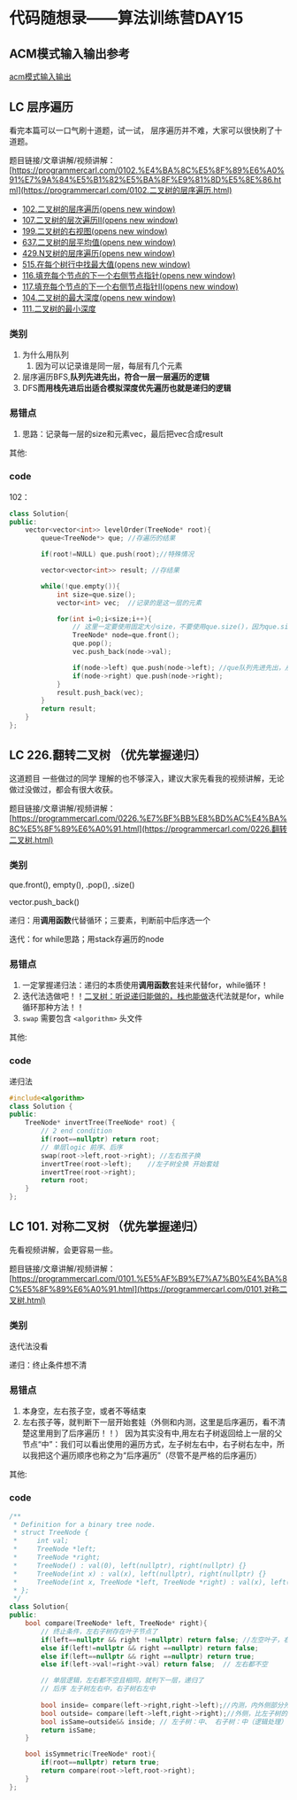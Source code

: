 # 代码随想录——算法训练营DAY15
## ACM模式输入输出参考
[acm模式输入输出](https://blog.csdn.net/qq_46046431/article/details/129266738?ops_request_misc=%257B%2522request%255Fid%2522%253A%2522170488815716800197032506%2522%252C%2522scm%2522%253A%252220140713.130102334.pc%255Fall.%2522%257D&request_id=170488815716800197032506&biz_id=0&utm_medium=distribute.pc_search_result.none-task-blog-2~all~first_rank_ecpm_v1~rank_v31_ecpm-2-129266738-null-null.142%5Ev99%5Epc_search_result_base6&utm_term=acm%E6%A8%A1%E5%BC%8F%E8%AF%BB%E5%85%A5vector&spm=1018.2226.3001.4187)
## LC 层序遍历 

看完本篇可以一口气刷十道题，试一试， 层序遍历并不难，大家可以很快刷了十道题。

题目链接/文章讲解/视频讲解：[https://programmercarl.com/0102.%E4%BA%8C%E5%8F%89%E6%A0%91%E7%9A%84%E5%B1%82%E5%BA%8F%E9%81%8D%E5%8E%86.html](https://programmercarl.com/0102.二叉树的层序遍历.html)

- [102.二叉树的层序遍历(opens new window)](https://leetcode.cn/problems/binary-tree-level-order-traversal/)
- [107.二叉树的层次遍历II(opens new window)](https://leetcode.cn/problems/binary-tree-level-order-traversal-ii/)
- [199.二叉树的右视图(opens new window)](https://leetcode.cn/problems/binary-tree-right-side-view/)
- [637.二叉树的层平均值(opens new window)](https://leetcode.cn/problems/average-of-levels-in-binary-tree/)
- [429.N叉树的层序遍历(opens new window)](https://leetcode.cn/problems/n-ary-tree-level-order-traversal/)
- [515.在每个树行中找最大值(opens new window)](https://leetcode.cn/problems/find-largest-value-in-each-tree-row/)
- [116.填充每个节点的下一个右侧节点指针(opens new window)](https://leetcode.cn/problems/populating-next-right-pointers-in-each-node/)
- [117.填充每个节点的下一个右侧节点指针II(opens new window)](https://leetcode.cn/problems/populating-next-right-pointers-in-each-node-ii/)
- [104.二叉树的最大深度(opens new window)](https://leetcode.cn/problems/maximum-depth-of-binary-tree/)
- [111.二叉树的最小深度](https://leetcode.cn/problems/minimum-depth-of-binary-tree/)

### 类别

1. 为什么用队列
   1. 因为可以记录谁是同一层，每层有几个元素
2. 层序遍历BFS,**队列先进先出，符合一层一层遍历的逻辑**
3. DFS**而用栈先进后出适合模拟深度优先遍历也就是递归的逻辑**

### 易错点

1. 思路：记录每一层的size和元素vec，最后把vec合成result

其他:

### code

102：

```cpp
class Solution{
public:
    vector<vector<int>> levelOrder(TreeNode* root){
        queue<TreeNode*> que; //存遍历的结果

        if(root!=NULL) que.push(root);//特殊情况

        vector<vector<int>> result; //存结果

        while(!que.empty()){
            int size=que.size();
            vector<int> vec;  //记录的是这一层的元素

            for(int i=0;i<size;i++){
                // 这里一定要使用固定大小size，不要使用que.size()，因为que.size是不断变化的
                TreeNode* node=que.front(); 
                que.pop();
                vec.push_back(node->val);

                if(node->left) que.push(node->left); //que队列先进先出，从左到右
                if(node->right) que.push(node->right);
            }
            result.push_back(vec);
        }
        return result;
    }
};
```



## LC 226.翻转二叉树 （优先掌握递归） 

这道题目 一些做过的同学 理解的也不够深入，建议大家先看我的视频讲解，无论做过没做过，都会有很大收获。

题目链接/文章讲解/视频讲解：[https://programmercarl.com/0226.%E7%BF%BB%E8%BD%AC%E4%BA%8C%E5%8F%89%E6%A0%91.html](https://programmercarl.com/0226.翻转二叉树.html) 

### 类别

que.front(), empty(), .pop(), .size()

vector.push_back()

递归：用**调用函数**代替循环；三要素，判断前中后序选一个

迭代：for while思路；用stack存遍历的node

### 易错点

1. 一定掌握递归法：递归的本质使用**调用函数**套娃来代替for，while循环！
2. 迭代法选做吧！！[二叉树：听说递归能做的，栈也能做](https://programmercarl.com/二叉树的迭代遍历.html)迭代法就是for，while循环那种方法！！ 
3. `swap` 需要包含 `<algorithm>` 头文件

其他:

### code

递归法

```cpp
#include<algorithm>
class Solution {
public:
    TreeNode* invertTree(TreeNode* root) {
        // 2 end condition
        if(root==nullptr) return root;
        // 单层logic 前序、后序
        swap(root->left,root->right); //左右孩子换
        invertTree(root->left);    //左子树全换 开始套娃
        invertTree(root->right);
        return root;
    }
};
```



## LC  101. 对称二叉树 （优先掌握递归） 

先看视频讲解，会更容易一些。 

题目链接/文章讲解/视频讲解：[https://programmercarl.com/0101.%E5%AF%B9%E7%A7%B0%E4%BA%8C%E5%8F%89%E6%A0%91.html](https://programmercarl.com/0101.对称二叉树.html) 

### 类别

迭代法没看

递归：终止条件想不清

### 易错点

1. 本身空，左右孩子空，或者不等结束
2. 左右孩子等，就判断下一层开始套娃（外侧和内测，这里是后序遍历，看不清楚这里用到了后序遍历！！）  因为其实没有中,用左右子树返回给上一层的父节点“中”：我们可以看出使用的遍历方式，左子树左右中，右子树右左中，所以我把这个遍历顺序也称之为“后序遍历”（尽管不是严格的后序遍历）

其他:

### code

```cpp
/**
 * Definition for a binary tree node.
 * struct TreeNode {
 *     int val;
 *     TreeNode *left;
 *     TreeNode *right;
 *     TreeNode() : val(0), left(nullptr), right(nullptr) {}
 *     TreeNode(int x) : val(x), left(nullptr), right(nullptr) {}
 *     TreeNode(int x, TreeNode *left, TreeNode *right) : val(x), left(left), right(right) {}
 * };
 */
class Solution{
public:
    bool compare(TreeNode* left, TreeNode* right){
        // 终止条件，左右子树存在叶子节点了
        if(left==nullptr && right !=nullptr) return false; //左空叶子，右不空
        else if(left!=nullptr && right ==nullptr) return false;
        else if(left==nullptr && right ==nullptr) return true;
        else if(left->val!=right->val) return false;  // 左右都不空

        // 单层逻辑，左右都不空且相同，就判下一层，递归了
        // 后序 左子树左右中，右子树右左中
        
        bool inside= compare(left->right,right->left);//内测，内外侧部分先后顺序都可AC，比左子树的右=右子树的左？
        bool outside= compare(left->left,right->right);//外侧，比左子树的左=右子树的右？
        bool isSame=outside&& inside; // 左子树：中、 右子树：中（逻辑处理）
        return isSame;
    }

    bool isSymmetric(TreeNode* root){
        if(root==nullptr) return true;
        return compare(root->left,root->right);
    }
};
```


